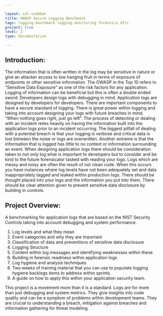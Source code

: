 ```yaml
---

layout: col-sidebar 
title: OWASP Secure Logging Benchmark 
tags: logging-benchmark logging monitoring forensics dfir
project: true 
level: 2 
type: documentation

---
```


## Introduction:

The information that is often written in the log may be sensitive in nature or give an attacker access to low hanging
fruit in terms of exposure of endpoints or other sensitive information. The OWASP in the Top 10 refers to “Sensitive
Data Exposure” as one of the risk factors for any application. Logging of information can be beneficial but this is
often a double ended sword. Developers design logs with debugging in mind. Application logs are designed by developers
for developers. There are important components to have a secure standard of logging. There is great power within logging
and taking into account designing your logs with future breaches in mind. “When nothing goes right, just go left”. The
process of detecting or dealing with an incident relies heavily on having the information built into the application
logs prior to an incident occurring. The biggest pitfall of dealing with a potential breach is that your logging is
verbose and critical data is lost between the noise or logs are overwritten. Another extreme is that the information
that is logged has little to no context or information surrounding an event. When designing application logs there
should be consideration taken to not only log what is important to developers but to consider and be kind to the future
forensicator tasked with reading your logs. Logs which are messy and noisy are often the result of not clean code. When
this occurs you have instances where log levels have not been adequately set and data inappropriately tagged and leaked
within production logs. There should be thought placed into your logs and the information you put into them. There
should be clear attention given to prevent sensitive data disclosure by building in controls.

## Project Overview:
A benchmarking for application logs that are based on the NIST Security Controls taking into account debugging and
system performance.

1. Log levels and what they mean
1. Event categories and why they are important
1. Classification of data and preventions of sensitive data disclosure
1. Logging Structure
1. Content within log messages and identifying weaknesses within these
1. Building in forensic readiness within application logs
1. Log hygiene and analysis techniques
1. Two weeks of training material that you can use to populate logging hygiene backlogs items to address within sprints.
1. A guide on how to apply this within your application security team.

This project is a movement more than it is a standard. Logs are for more than just debugging and system metrics. They give insights into code quality and can be a symptom of problems within development teams. They are crucial to understanding a breach, mitigation against breaches and information gathering for threat modeling.
